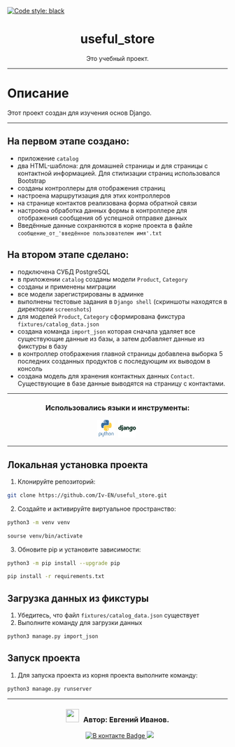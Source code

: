[![Code style: black](https://img.shields.io/badge/code%20style-black-000000.svg)](https://github.com/psf/black)
<div align="center">
    <h1>useful_store</h1> 
    <p>
        Это учебный проект.
    </p>
</div>

---

# Описание
Этот проект создан для изучения основ Django.

---
## На первом этапе создано: 
 - приложение `catalog`
 - два HTML-шаблона: для домашней страницы и для страницы с контактной информацией. Для стилизации страниц использовался Bootstrap
 - созданы контроллеры для отображения страниц
 - настроена маршрутизация для этих контроллеров
 - на странице контактов реализована форма обратной связи
 - настроена обработка данных формы в контроллере для отображения сообщения об успешной отправке данных
 - Введённые данные сохраняются в корне проекта в файле `сообщение_от_'введённое пользователем имя'.txt`

## На втором этапе сделано:
 - подключена СУБД PostgreSQL
 - в приложении `catalog` созданы модели `Product`, `Category`
 - созданы и применены миграции
 - все модели зарегистрированы в админке
 - выполнены тестовые задания в `Django shell` (скриншоты находятся в директории `screenshots`)
 - для моделей `Product`, `Category` сформирована фикстура `fixtures/catalog_data.json`
 - создана команда `import_json` которая сначала удаляет все существующие данные из базы, а затем добавляет данные из фикстуры в базу
 - в контроллер отображения главной страницы добавлена выборка 5 последних созданных продуктов с последующим их выводом в консоль
 - создана модель для хранения контактных данных `Contact`. Существующие в базе данные выводятся на страницу с контактами.
---
<div align="center">
    <h3 align="center">
        <p>Использовались языки и инструменты:</p>
        <div>
            <img src="https://github.com/devicons/devicon/blob/master/icons/python/python-original-wordmark.svg" title="Python" alt="Python" width="40" height="40"/>&nbsp;
            <img src="https://github.com/devicons/devicon/blob/master/icons/django/django-plain-wordmark.svg" title="Django" alt="Django" width="40" height="40"/>&nbsp;
        </div>
    </h3>
</div>

---
## Локальная установка проекта

1. Клонируйте репозиторий:
```bash
git clone https://github.com/Iv-EN/useful_store.git
```
2. Создайте и активируйте виртуальное пространство:
```bash
python3 -m venv venv
```
```bash
sourse venv/bin/activate
```
3. Обновите pip и установите зависимости:
```bash
python3 -m pip install --upgrade pip
```
```bash
pip install -r requirements.txt
```

## Загрузка данных из фикстуры
1. Убедитесь, что файл `fixtures/catalog_data.json` существует
2. Выполните команду для загрузки данных
```bash
python3 manage.py import_json
```

## Запуск проекта

1. Для запуска проекта из корня проекта выполните команду:
```bash
python3 manage.py runserver
```
___

<h3 align="center">
    <p><img src="https://media.giphy.com/media/iY8CRBdQXODJSCERIr/giphy.gif" width="30" height="30" style="margin-right: 10px;">Автор: Евгений Иванов. </p>
</h3>
<p align="center">
    <div align="center"  class="icons-social" style="margin-left: 10px;">
        <a href="https://vk.com/engenivanov" target="blank" rel="noopener noreferrer">
            <img src="https://img.shields.io/badge/%D0%92%20%D0%BA%D0%BE%D0%BD%D1%82%D0%B0%D0%BA%D1%82%D0%B5-blue?style=for-the-badge&logo=VK&logoColor=white" alt="В контакте Badge"/>
        </a>
        <a href="https://t.me/IvENauto" target="blank" rel="noopener noreferrer">
            <img src="https://img.shields.io/badge/Telegram-2CA5E0?style=for-the-badge&logo=telegram&logoColor=white"/>
        </a>
    </div>
